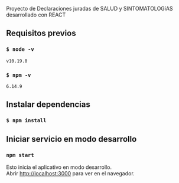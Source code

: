 Proyecto de Declaraciones juradas de SALUD y SINTOMATOLOGíAS desarrollado con REACT

## Requisitos previos

### `$ node -v`
`v10.19.0`

### `$ npm -v`
`6.14.9`


## Instalar dependencias

### `$ npm install`

## Iniciar servicio en modo desarrollo

### `npm start`

Esto inicia el aplicativo en modo desarrollo.<br>
Abrir [http://localhost:3000](http://localhost:3000) para ver en el navegador.
